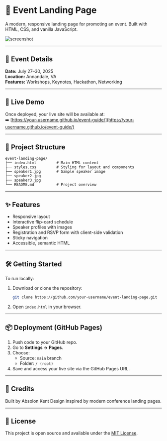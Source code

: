 # 🎉 Event Landing Page

A modern, responsive landing page for promoting an event. Built with HTML, CSS, and vanilla JavaScript.

![screenshot](https://via.placeholder.com/800x400?text=Event+Landing+Page+Preview)

---

## 📅 Event Details

**Date:** July 27–30, 2025  
**Location:** Annandale, VA  
**Features:** Workshops, Keynotes, Hackathon, Networking

---

## 🚀 Live Demo

Once deployed, your live site will be available at:  
➡️ [https://your-username.github.io/event-guide/](https://your-username.github.io/event-guide/)

---

## 📂 Project Structure

```
event-landing-page/
├── index.html         # Main HTML content
├── styles.css         # Styling for layout and components
├── speaker1.jpg       # Sample speaker image
├── speaker2.jpg
├── speaker3.jpg
└── README.md          # Project overview
```

---

## ✨ Features

- Responsive layout
- Interactive flip-card schedule
- Speaker profiles with images
- Registration and RSVP form with client-side validation
- Sticky navigation
- Accessible, semantic HTML

---

## 🛠️ Getting Started

To run locally:

1. Download or clone the repository:
   ```bash
   git clone https://github.com/your-username/event-landing-page.git
   ```
2. Open `index.html` in your browser.

---

## 📦 Deployment (GitHub Pages)

1. Push code to your GitHub repo.
2. Go to **Settings → Pages**.
3. Choose:
   - Source: `main` branch
   - Folder: `/ (root)`
4. Save and access your live site via the GitHub Pages URL.

---

## 🙌 Credits

Built by Absolon Kent
Design inspired by modern conference landing pages.

---

## 📄 License

This project is open source and available under the [MIT License](LICENSE).

